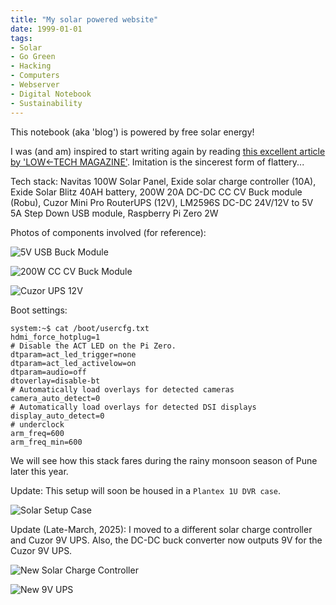 ```yaml
---
title: "My solar powered website"
date: 1999-01-01
tags:
- Solar
- Go Green
- Hacking
- Computers
- Webserver
- Digital Notebook
- Sustainability
---
```


This notebook (aka 'blog') is powered by free solar energy!

I was (and am) inspired to start writing again by reading [this excellent article by 'LOW←TECH MAGAZINE'](https://solar.lowtechmagazine.com/power/). Imitation is the sincerest form of flattery...

Tech stack: Navitas 100W Solar Panel, Exide solar charge controller (10A), Exide Solar Blitz 40AH battery, 200W 20A DC-DC CC CV Buck module (Robu), Cuzor Mini Pro RouterUPS (12V), LM2596S DC-DC 24V/12V to 5V 5A Step Down USB module, Raspberry Pi Zero 2W

Photos of components involved (for reference):

![5V USB Buck Module](/images/5V-USB-Buck-Module.jpg)

![200W CC CV Buck Module](/images/200W-CC-CV-Buck-Module.jpg)

![Cuzor UPS 12V](/images/Cuzor-UPS-12V.jpg)

Boot settings:

```
system:~$ cat /boot/usercfg.txt
hdmi_force_hotplug=1
# Disable the ACT LED on the Pi Zero.
dtparam=act_led_trigger=none
dtparam=act_led_activelow=on
dtparam=audio=off
dtoverlay=disable-bt
# Automatically load overlays for detected cameras
camera_auto_detect=0
# Automatically load overlays for detected DSI displays
display_auto_detect=0
# underclock
arm_freq=600
arm_freq_min=600
```

We will see how this stack fares during the rainy monsoon season of Pune later this year.

Update: This setup will soon be housed in a `Plantex 1U DVR case`.

![Solar Setup Case](/images/Solar-Setup-Case.jpg)

Update (Late-March, 2025): I moved to a different solar charge controller and Cuzor 9V UPS. Also, the DC-DC buck converter now outputs 9V for the Cuzor 9V UPS.

![New Solar Charge Controller](/images/New-Charge-Controller.jpg)

![New 9V UPS](/images/Cuzor-9V-2A.jpg)
